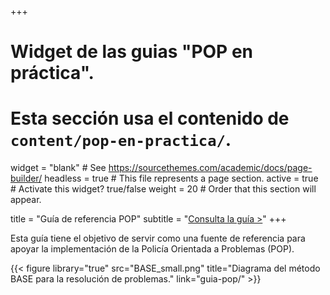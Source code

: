 +++
# Widget de las guias "POP en práctica".
# Esta sección usa el contenido de `content/pop-en-practica/`.

widget = "blank"  # See https://sourcethemes.com/academic/docs/page-builder/
headless = true  # This file represents a page section.
active = true  # Activate this widget? true/false
weight = 20  # Order that this section will appear.

title = "Guía de referencia POP"
subtitle = "[Consulta la guía >](guia-pop/)"
+++

Esta guía tiene el objetivo de servir como una fuente de referencia para apoyar la implementación de la Policía Orientada a Problemas (POP).

{{< figure library="true" src="BASE_small.png" title="Diagrama del método BASE para la resolución de problemas." link="guia-pop/" >}}
